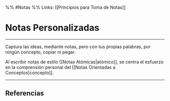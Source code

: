 %% #Notas %%
Links: [[Principios para Toma de Notas]]

# Notas Personalizadas
---

Captura las ideas, mediante notas, pero con tus propias palabras, por ningún concepto, copiar ni pegar.

Al escribir notas de estilo [[Notas Atómicas|atómico]], se centra el esfuerzo en la comprensión personal del [[Notas Orientadas a Conceptos|concepto]].

---

## Referencias